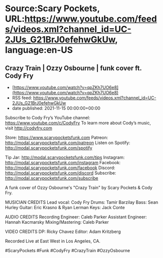 # Source:Scary Pockets, URL:https://www.youtube.com/feeds/videos.xml?channel_id=UC-2JUs_G21BrJ0efehwGkUw, language:en-US

## Crazy Train | Ozzy Osbourne | funk cover ft. Cody Fry
 - [https://www.youtube.com/watch?v=qpZKh7UO6e8](https://www.youtube.com/watch?v=qpZKh7UO6e8)
 - RSS feed: https://www.youtube.com/feeds/videos.xml?channel_id=UC-2JUs_G21BrJ0efehwGkUw
 - date published: 2021-11-15 00:00:00+00:00

Subscribe to Cody Fry’s YouTube channel: https://www.youtube.com/c/CodyFry
To learn more about Cody’s music, visit http://codyfry.com

Store: https://www.scarypocketsfunk.com
Patreon: http://modal.scarypocketsfunk.com/patreon
Listen on Spotify: http://modal.scarypocketsfunk.com/spotify

Tip Jar: http://modal.scarypocketsfunk.com/tips
Instagram: http://modal.scarypocketsfunk.com/instagram
Facebook: http://modal.scarypocketsfunk.com/facebook
Discord: http://modal.scarypocketsfunk.com/discord
Subscribe: http://modal.scarypocketsfunk.com/subscribe

A funk cover of Ozzy Osbourne's "Crazy Train" by Scary Pockets & Cody Fry.

MUSICIAN CREDITS
Lead vocal: Cody Fry
Drums: Tamir Barzilay
Bass: Sean Hurley
Guitar: Eric Krasno & Ryan Lerman
Keys: Jack Conte

AUDIO CREDITS
Recording Engineer: Caleb Parker
Assistant Engineer: Hannah Kacmarsky
Mixing/Mastering: Caleb Parker

VIDEO CREDITS
DP: Ricky Chavez 
Editor: Adam Kritzberg

Recorded Live at East West in Los Angeles, CA.

#ScaryPockets #Funk #CodyFry #CrazyTrain #OzzyOsbourne

